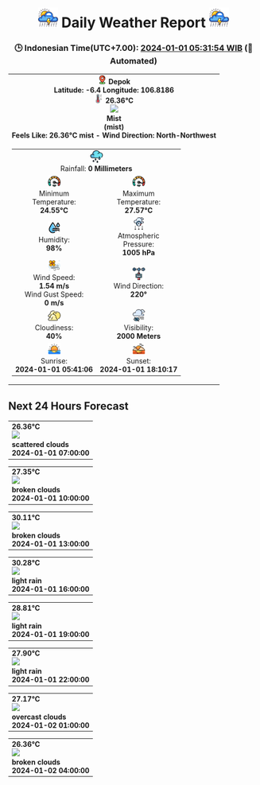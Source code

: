 # <h1 align='center'><img height='40' src='images/cloud.png'> Daily Weather Report <img height='40' src='images/cloud.png'></h1>
<h3 align='center'>🕒 Indonesian Time(UTC+7.00): <u>2024-01-01 05:31:54 WIB</u> (🤖Automated)</h3>

<table align='center'>
<tr>
<td align='center'><img src='images/placeholder.png' height='18'> <b>Depok</b><br><b>Latitude: -6.4 Longitude: 106.8186</b><br><img src='images/thermometer.png' height='18'> <b>26.36°C</b><br><img src='https://openweathermap.org/img/w/50n.png' height='50'><br><b>Mist</b><br><b>(mist)</b><br><b>Feels Like: 26.36°C mist - Wind Direction: North-Northwest</b></td>
</tr>
<td>
<table align=center>
<tr>
<td align=center colspan=2><img src=images/rain.png height=25><br>Rainfall: <b>0 Millimeters</b></td>
</tr>
<tr>
<td align='center'><img src='images/fast.png' height='25'><br>Minimum<br>Temperature:<br><b>24.55°C</b></td>
<td align='center'><img src='images/fast.png' height='25'><br>Maximum<br>Temperature:<br><b>27.57°C</b></td>
</tr>
<tr>
<td align='center'><img src='images/humidity.png' height='25'><br>Humidity:<br><b>98%</b></td>
<td align='center'><img src='images/atmospheric.png' height='25'><br>Atmospheric<br>Pressure:<br><b>1005 hPa</b></td>
</tr>
<tr>
<td align='center'><img src='images/air-flow.png' height='25'><br>Wind Speed:<br><b>1.54 m/s</b><br>Wind Gust Speed:<br><b>0 m/s</b></td>
<td align='center'><img src='images/anemometer.png' height='25'><br>Wind Direction:<br><b>220°</b></td>
</tr>
<tr>
<td align='center'><img src='images/cloudy.png' height='25'><br>Cloudiness:<br><b>40%</b></td>
<td align='center'><img src='images/low-visibility.png' height='25'><br>Visibility:<br><b>2000 Meters</b></td>
</tr>
<tr>
<td align='center'><img src='images/sunrise.png' height='25'><br>Sunrise:<br><b>2024-01-01 05:41:06</b></td>
<td align='center'><img src='images/sunsets.png' height='25'><br>Sunset:<br><b>2024-01-01 18:10:17</b></td>
</tr>
</table>
</table>
<h2>Next 24 Hours Forecast</h2>
<table>
<tr>
<td><b>26.36°C</b><br><img src='https://openweathermap.org/img/w/03d.png' height='50'><br><b>scattered clouds</b><br><b>2024-01-01 07:00:00</b></td>
</tr>
</table>
<table>
<tr>
<td><b>27.35°C</b><br><img src='https://openweathermap.org/img/w/04d.png' height='50'><br><b>broken clouds</b><br><b>2024-01-01 10:00:00</b></td>
</tr>
</table>
<table>
<tr>
<td><b>30.11°C</b><br><img src='https://openweathermap.org/img/w/04d.png' height='50'><br><b>broken clouds</b><br><b>2024-01-01 13:00:00</b></td>
</tr>
</table>
<table>
<tr>
<td><b>30.28°C</b><br><img src='https://openweathermap.org/img/w/10d.png' height='50'><br><b>light rain</b><br><b>2024-01-01 16:00:00</b></td>
</tr>
</table>
<table>
<tr>
<td><b>28.81°C</b><br><img src='https://openweathermap.org/img/w/10n.png' height='50'><br><b>light rain</b><br><b>2024-01-01 19:00:00</b></td>
</tr>
</table>
<table>
<tr>
<td><b>27.90°C</b><br><img src='https://openweathermap.org/img/w/10n.png' height='50'><br><b>light rain</b><br><b>2024-01-01 22:00:00</b></td>
</tr>
</table>
<table>
<tr>
<td><b>27.17°C</b><br><img src='https://openweathermap.org/img/w/04n.png' height='50'><br><b>overcast clouds</b><br><b>2024-01-02 01:00:00</b></td>
</tr>
</table>
<table>
<tr>
<td><b>26.36°C</b><br><img src='https://openweathermap.org/img/w/04n.png' height='50'><br><b>broken clouds</b><br><b>2024-01-02 04:00:00</b></td>
</tr>
</table>
